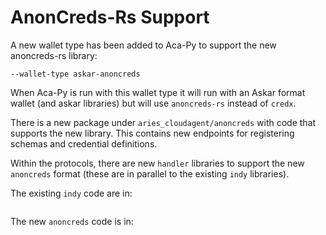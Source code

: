 # AnonCreds-Rs Support

A new wallet type has been added to Aca-Py to support the new anoncreds-rs library:

```
--wallet-type askar-anoncreds
```

When Aca-Py is run with this wallet type it will run with an Askar format wallet (and askar libraries) but will use `anoncreds-rs` instead of `credx`.

There is a new package under `aries_cloudagent/anoncreds` with code that supports the new library.  This contains new endpoints for registering schemas and credential definitions.

Within the protocols, there are new `handler` libraries to support the new `anoncreds` format (these are in parallel to the existing `indy` libraries).

The existing `indy` code are in:

```
```

The new `anoncreds` code is in:

```
```


